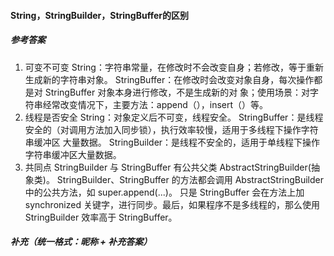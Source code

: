 #### String，StringBuilder，StringBuffer的区别

##### 参考答案

1. 可变不可变
   String：字符串常量，在修改时不会改变自身；若修改，等于重新生成新的字符串对象。
   StringBuffer：在修改时会改变对象自身，每次操作都是对 StringBuffer 对象本身进行修改，不是生成新的对
   象；使用场景：对字符串经常改变情况下，主要方法：append（），insert（）等。
2. 线程是否安全
   String：对象定义后不可变，线程安全。
   StringBuffer：是线程安全的（对调用方法加入同步锁），执行效率较慢，适用于多线程下操作字符串缓冲区
   大量数据。
   StringBuilder：是线程不安全的，适用于单线程下操作字符串缓冲区大量数据。
3. 共同点
   StringBuilder 与 StringBuffer 有公共父类 AbstractStringBuilder(抽象类)。
   StringBuilder、StringBuffer 的方法都会调用 AbstractStringBuilder 中的公共方法，如 super.append(...)。
   只是 StringBuffer 会在方法上加 synchronized 关键字，进行同步。最后，如果程序不是多线程的，那么使用
   StringBuilder 效率高于 StringBuffer。



##### 补充（统一格式：昵称 + 补充答案）

